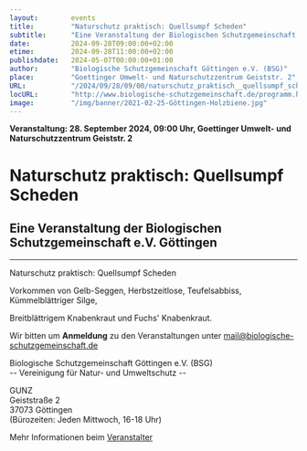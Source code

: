 ```yaml
---
layout:        events
title:         "Naturschutz praktisch: Quellsumpf Scheden"
subtitle:      "Eine Veranstaltung der Biologischen Schutzgemeinschaft e.V. Göttingen"
date:          2024-09-28T09:00:00+02:00
etime:         2024-09-28T11:00:00+02:00
publishdate:   2024-05-07T00:00:00+01:00
author:        "Biologische Schutzgemeinschaft Göttingen e.V. (BSG)"
place:         "Goettinger Umwelt- und Naturschutzzentrum Geiststr. 2"
URL:           "/2024/09/28/09/00/naturschutz_praktisch__quellsumpf_scheden"
locURL:        "http://www.biologische-schutzgemeinschaft.de/programm.html"
image:         "/img/banner/2021-02-25-Göttingen-Holzbiene.jpg"
---
```


**Veranstaltung: 28. September 2024, 09:00 Uhr, Goettinger Umwelt- und Naturschutzzentrum Geiststr. 2**

Naturschutz praktisch: Quellsumpf Scheden
===========

Eine Veranstaltung der Biologischen Schutzgemeinschaft e.V. Göttingen
-----------

-------------

Naturschutz praktisch: Quellsumpf Scheden

Vorkommen von Gelb-Seggen, Herbstzeitlose, Teufelsabbiss, Kümmelblättriger Silge,

Breitblättrigem Knabenkraut und Fuchs' Knabenkraut.


Wir bitten um **Anmeldung** zu den Veranstaltungen unter mail@biologische-schutzgemeinschaft.de

Biologische Schutzgemeinschaft Göttingen e.V. (BSG)  
-- Vereinigung für Natur- und Umweltschutz --  

GUNZ  
Geiststraße 2  
37073 Göttingen  
(Bürozeiten: Jeden Mittwoch, 16-18 Uhr)


Mehr Informationen beim [Veranstalter](http://www.biologische-schutzgemeinschaft.de/programm.html)
